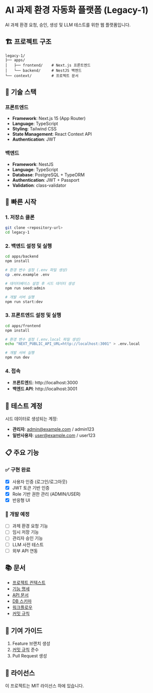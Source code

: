# AI 과제 환경 자동화 플랫폼 (Legacy-1)

AI 과제 환경 요청, 승인, 생성 및 LLM 테스트를 위한 웹 플랫폼입니다.

## 🏗️ 프로젝트 구조

```
legacy-1/
├── apps/
│   ├── frontend/    # Next.js 프론트엔드
│   └── backend/     # NestJS 백엔드
└── context/         # 프로젝트 문서
```

## 🔧 기술 스택

### 프론트엔드
- **Framework**: Next.js 15 (App Router)
- **Language**: TypeScript
- **Styling**: Tailwind CSS
- **State Management**: React Context API
- **Authentication**: JWT

### 백엔드
- **Framework**: NestJS
- **Language**: TypeScript
- **Database**: PostgreSQL + TypeORM
- **Authentication**: JWT + Passport
- **Validation**: class-validator

## 🚀 빠른 시작

### 1. 저장소 클론
```bash
git clone <repository-url>
cd legacy-1
```

### 2. 백엔드 설정 및 실행
```bash
cd apps/backend
npm install

# 환경 변수 설정 (.env 파일 생성)
cp .env.example .env

# 데이터베이스 설정 후 시드 데이터 생성
npm run seed:admin

# 개발 서버 실행
npm run start:dev
```

### 3. 프론트엔드 설정 및 실행
```bash
cd apps/frontend
npm install

# 환경 변수 설정 (.env.local 파일 생성)
echo "NEXT_PUBLIC_API_URL=http://localhost:3001" > .env.local

# 개발 서버 실행
npm run dev
```

### 4. 접속
- **프론트엔드**: http://localhost:3000
- **백엔드 API**: http://localhost:3001

## 🔐 테스트 계정

시드 데이터로 생성되는 계정:
- **관리자**: admin@example.com / admin123
- **일반사용자**: user@example.com / user123

## 📋 주요 기능

### ✅ 구현 완료
- [x] 사용자 인증 (로그인/로그아웃)
- [x] JWT 토큰 기반 인증
- [x] Role 기반 권한 관리 (ADMIN/USER)
- [x] 반응형 UI

### 🚧 개발 예정
- [ ] 과제 환경 요청 기능
- [ ] 임시 저장 기능
- [ ] 관리자 승인 기능
- [ ] LLM 사전 테스트
- [ ] 외부 API 연동

## 📚 문서

- [프로젝트 컨텍스트](./context/project-context.md)
- [기능 명세](./context/features.md)
- [API 문서](./context/api.md)
- [DB 스키마](./context/DB-schema.md)
- [워크플로우](./context/workflow.md)
- [커밋 규칙](./context/commit.md)

## 🤝 기여 가이드

1. Feature 브랜치 생성
2. [커밋 규칙](./context/commit.md) 준수
3. Pull Request 생성

## 📄 라이선스

이 프로젝트는 MIT 라이선스 하에 있습니다. 